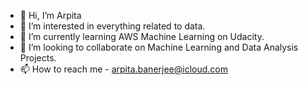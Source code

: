 - 👋 Hi, I’m Arpita
- 👀 I’m interested in everything related to data.
- 🌱 I’m currently learning AWS Machine Learning on Udacity.
- 💞️ I’m looking to collaborate on Machine Learning and Data Analysis Projects.
- 📫 How to reach me - arpita.banerjee@icloud.com

<!---
Arpi15/Arpi15 is a ✨ special ✨ repository because its `README.md` (this file) appears on your GitHub profile.
You can click the Preview link to take a look at your changes.
--->
